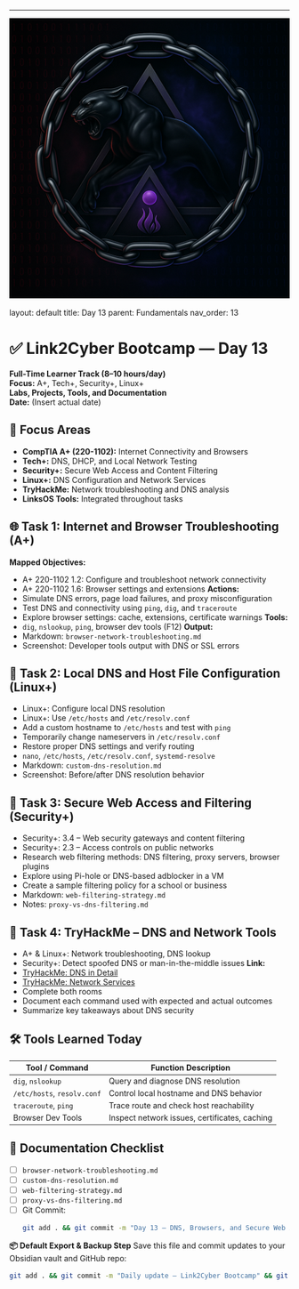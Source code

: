 ---
![Panther Icon](/assets/icons/icon-cyber-panther.png)

layout: default
title: Day 13
parent: Fundamentals
nav_order: 13

# ✅ Link2Cyber Bootcamp — Day 13
**Full-Time Learner Track (8–10 hours/day)**  
**Focus:** A+, Tech+, Security+, Linux+  
**Labs, Projects, Tools, and Documentation**  
**Date:** (Insert actual date)
## 🧩 Focus Areas
- **CompTIA A+ (220-1102):** Internet Connectivity and Browsers  
- **Tech+:** DNS, DHCP, and Local Network Testing  
- **Security+:** Secure Web Access and Content Filtering  
- **Linux+:** DNS Configuration and Network Services  
- **TryHackMe:** Network troubleshooting and DNS analysis  
- **LinksOS Tools:** Integrated throughout tasks
## 🌐 Task 1: Internet and Browser Troubleshooting (A+)
**Mapped Objectives:**  
- A+ 220-1102 1.2: Configure and troubleshoot network connectivity  
- A+ 220-1102 1.6: Browser settings and extensions
**Actions:**  
- Simulate DNS errors, page load failures, and proxy misconfiguration  
- Test DNS and connectivity using `ping`, `dig`, and `traceroute`  
- Explore browser settings: cache, extensions, certificate warnings
**Tools:**  
- `dig`, `nslookup`, `ping`, browser dev tools (F12)
**Output:**  
- Markdown: `browser-network-troubleshooting.md`  
- Screenshot: Developer tools output with DNS or SSL errors
## 🛜 Task 2: Local DNS and Host File Configuration (Linux+)
- Linux+: Configure local DNS resolution  
- Linux+: Use `/etc/hosts` and `/etc/resolv.conf`
- Add a custom hostname to `/etc/hosts` and test with `ping`  
- Temporarily change nameservers in `/etc/resolv.conf`  
- Restore proper DNS settings and verify routing
- `nano`, `/etc/hosts`, `/etc/resolv.conf`, `systemd-resolve`
- Markdown: `custom-dns-resolution.md`  
- Screenshot: Before/after DNS resolution behavior
## 🔐 Task 3: Secure Web Access and Filtering (Security+)
- Security+: 3.4 – Web security gateways and content filtering  
- Security+: 2.3 – Access controls on public networks
- Research web filtering methods: DNS filtering, proxy servers, browser plugins  
- Explore using Pi-hole or DNS-based adblocker in a VM  
- Create a sample filtering policy for a school or business
- Markdown: `web-filtering-strategy.md`  
- Notes: `proxy-vs-dns-filtering.md`
## 🧪 Task 4: TryHackMe – DNS and Network Tools
- A+ & Linux+: Network troubleshooting, DNS lookup  
- Security+: Detect spoofed DNS or man-in-the-middle issues
**Link:**  
- [TryHackMe: DNS in Detail](https://tryhackme.com/room/dnsindetail)  
- [TryHackMe: Network Services](https://tryhackme.com/room/networkservices)
- Complete both rooms  
- Document each command used with expected and actual outcomes  
- Summarize key takeaways about DNS security
## 🛠️ Tools Learned Today
| Tool / Command       | Function Description                            |
|----------------------|-------------------------------------------------|
| `dig`, `nslookup`    | Query and diagnose DNS resolution               |
| `/etc/hosts`, `resolv.conf` | Control local hostname and DNS behavior   |
| `traceroute`, `ping` | Trace route and check host reachability         |
| Browser Dev Tools    | Inspect network issues, certificates, caching   |
## 📁 Documentation Checklist
- [ ] `browser-network-troubleshooting.md`  
- [ ] `custom-dns-resolution.md`  
- [ ] `web-filtering-strategy.md`  
- [ ] `proxy-vs-dns-filtering.md`  
- [ ] Git Commit:
  ```bash
  git add . && git commit -m "Day 13 – DNS, Browsers, and Secure Web Access" && git push origin main
  ```
**📦 Default Export & Backup Step**
Save this file and commit updates to your Obsidian vault and GitHub repo:
```bash
git add . && git commit -m "Daily update – Link2Cyber Bootcamp" && git push origin main
```
